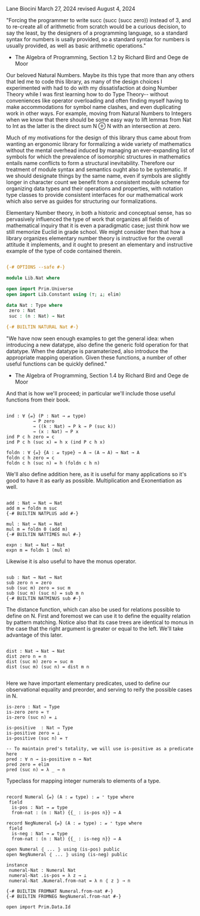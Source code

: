 Lane Biocini
March 27, 2024
revised August 4, 2024

"Forcing the programmer to write succ (succ (succ zero)) instead of 3, and to
re-create all of arithmetic from scratch would be a curious decision, to say
the least, by the designers of a programming language, so a standard syntax for
numbers is usally provided, so a standard syntax for numbers is usually provided,
as well as basic arithmetic operations."
- The Algebra of Programming, Section 1.2
  by Richard Bird and Oege de Moor

Our beloved Natural Numbers. Maybe its this type that more than any others that
led me to code this library, as many of the design choices I experimented with
had to do with my dissatisfaction at doing Number Theory while I was first
learning how to do Type Theory-- without conveniences like operator overloading
and often finding myself having to make accommodations for symbol name clashes,
and even duplicating work in other ways. For example, moving from Natural
Numbers to Integers when we know that there should be some easy way to lift
lemmas from Nat to Int as the latter is the direct sum N ⊕ N with an
intersection at zero.

Much of my motivations for the design of this library thus came about from
wanting an ergonomic library for formalizing a wide variety of mathematics
without the mental overhead induced by managing an ever-expanding list of
symbols for which the prevalence of isomorphic structures in mathematics entails
name conflicts to form a structural inevitability. Therefore our treatment of
module syntax and semantics ought also to be systematic. If we should designate
things by the same name, even if symbols are slightly longer in character count
we benefit from a consistent module scheme for organizing data types and their
operations and properties, with notation type classes to provide consistent
interfaces for our mathematical work which also serve as guides for structuring
our formalizations.

Elementary Number theory, in both a historic and conceptual sense, has so
pervasively influenced the type of work that organizes all fields of
mathematical inquiry that it is even a paradigmatic case; just think how we
still memorize Euclid in grade school. We might consider then that how a library
organizes elementary number theory is instructive for the overall attitude it
implements, and it ought to present an elementary and instructive example of the
type of code contained therein.

```agda

{-# OPTIONS --safe #-}

module Lib.Nat where

open import Prim.Universe
open import Lib.Constant using (⊤; ⊥; elim)

data Nat : Type where
 zero : Nat
 suc : (n : Nat) → Nat

{-# BUILTIN NATURAL Nat #-}

```

"We have now seen enough examples to get the general idea: when introducing a
new datatype, also define the generic fold operation for that datatype. When
the datatype is paramaterized, also introduce the appropriate mapping operation.
Given these functions, a number of other useful functions can be quickly defined."
- The Algebra of Programming, Section 1.4
  by Richard Bird and Oege de Moor

And that is how we'll proceed; in particular we'll include those useful functions
from their book.

```

ind : ∀ {𝓊} (P : Nat → 𝓊 type)
          → P zero
          → ((k : Nat) → P k → P (suc k))
          → (x : Nat) → P x
ind P c h zero = c
ind P c h (suc x) = h x (ind P c h x)

foldn : ∀ {𝓊} {A : 𝓊 type} → A → (A → A) → Nat → A
foldn c h zero = c
foldn c h (suc n) = h (foldn c h n)

```

We'll also define addition here, as it is useful for many applications so it's
good to have it as early as possible. Multiplication and Exonentiation as well.

```

add : Nat → Nat → Nat
add m = foldn m suc
{-# BUILTIN NATPLUS add #-}

mul : Nat → Nat → Nat
mul m = foldn 0 (add m)
{-# BUILTIN NATTIMES mul #-}

expn : Nat → Nat → Nat
expn m = foldn 1 (mul m)

```

Likewise it is also useful to have the monus operator.

```

sub : Nat → Nat → Nat
sub zero n = zero
sub (suc m) zero = suc m
sub (suc m) (suc n) = sub m n
{-# BUILTIN NATMINUS sub #-}

```

The distance function, which can also be used for relations possible to define
on N. First and foremost we can use it to define the equality relation by
pattern matching. Notice also that its case trees are identical to monus in the
case that the right argument is greater or equal to the left. We'll take
advantage of this later.

```

dist : Nat → Nat → Nat
dist zero n = n
dist (suc m) zero = suc m
dist (suc m) (suc n) = dist m n


```

Here we have important elementary predicates, used to define our observational
equality and preorder, and serving to reify the possible cases in N.

```
is-zero : Nat → Type
is-zero zero = ⊤
is-zero (suc n) = ⊥

is-positive  : Nat → Type
is-positive zero = ⊥
is-positive (suc n) = ⊤

-- To maintain pred's totality, we will use is-positive as a predicate here
pred : ∀ n → is-positive n → Nat
pred zero = elim
pred (suc n) = λ _ → n

```

Typeclass for mapping integer numerals to elements of a type.

```

record Numeral {𝓊} (A : 𝓊 type) : 𝓊 ⁺ type where
 field
  is-pos : Nat → 𝓊 type
  from-nat : (n : Nat) {{_ : is-pos n}} → A

record NegNumeral {𝓊} (A : 𝓊 type) : 𝓊 ⁺ type where
 field
  is-neg : Nat → 𝓊 type
  from-nat : (n : Nat) {{_ : is-neg n}} → A

open Numeral ⦃ ... ⦄ using (is-pos) public
open NegNumeral ⦃ ... ⦄ using (is-neg) public

instance
 numeral-Nat : Numeral Nat
 numeral-Nat .is-pos = λ z → ⊥
 numeral-Nat .Numeral.from-nat = λ n ⦃ z ⦄ → n

{-# BUILTIN FROMNAT Numeral.from-nat #-}
{-# BUILTIN FROMNEG NegNumeral.from-nat #-}

open import Prim.Data.Id
